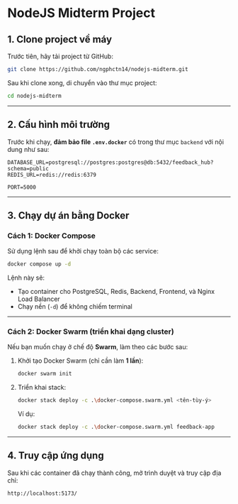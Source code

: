 # NodeJS Midterm Project

## 1. Clone project về máy

Trước tiên, hãy tải project từ GitHub:

```bash
git clone https://github.com/ngphctn14/nodejs-midterm.git
```

Sau khi clone xong, di chuyển vào thư mục project:

```bash
cd nodejs-midterm
```

---

## 2. Cấu hình môi trường

Trước khi chạy, **đảm bảo file `.env.docker`** có trong thư mục `backend` với nội dung như sau:

```env
DATABASE_URL=postgresql://postgres:postgres@db:5432/feedback_hub?schema=public
REDIS_URL=redis://redis:6379

PORT=5000
```

---

## 3. Chạy dự án bằng Docker

### Cách 1: Docker Compose

Sử dụng lệnh sau để khởi chạy toàn bộ các service:

```bash
docker compose up -d
```

Lệnh này sẽ:
- Tạo container cho PostgreSQL, Redis, Backend, Frontend, và Nginx Load Balancer
- Chạy nền (`-d`) để không chiếm terminal

---

### Cách 2: Docker Swarm (triển khai dạng cluster)

Nếu bạn muốn chạy ở chế độ **Swarm**, làm theo các bước sau:

1. Khởi tạo Docker Swarm (chỉ cần làm **1 lần**):
   ```bash
   docker swarm init
   ```

2. Triển khai stack:
   ```bash
   docker stack deploy -c .\docker-compose.swarm.yml <tên-tùy-ý>
   ```

   Ví dụ:
   ```bash
   docker stack deploy -c .\docker-compose.swarm.yml feedback-app
   ```

---

## 4. Truy cập ứng dụng

Sau khi các container đã chạy thành công, mở trình duyệt và truy cập địa chỉ:

```
http://localhost:5173/
```